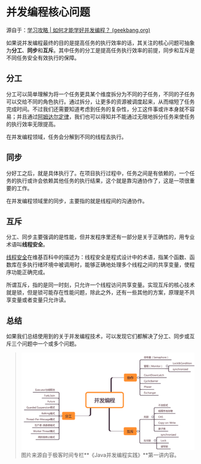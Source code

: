 # 并发编程核心问题

源自于：[学习攻略 | 如何才能学好并发编程？ (geekbang.org)](https://time.geekbang.org/column/article/83267)

如果说并发编程最终的目的是提高任务的执行效率的话，其关注的核心问题可抽象为**分工**、**同步**和**互斥**。其中任务的分工是提高任务执行效率的前提，同步和互斥是不同任务安全有效执行的保障。

## 分工

分工可以简单理解为将一个任务更具某个维度拆分为不同的子任务，不同的子任务可以交给不同的角色执行。通过拆分，让更多的资源被调度起来，从而缩短了任务完成时间。不过我们还需要知道考虑到任务的复杂性，分工这件事或许本身就不容易；并且通过[阿姆达尔定律](https://zh.wikipedia.org/zh-hans/%E9%98%BF%E5%A7%86%E8%BE%BE%E5%B0%94%E5%AE%9A%E5%BE%8B)，我们也可以得知并不能通过无限地拆分任务来使任务的执行效率无限提高。

在并发编程领域，任务会分解到不同的线程去执行。

## 同步

分好工之后，就是具体执行了。在项目执行过程中，任务之间是有依赖的，一个任务的执行或许会依赖其他任务的执行结果，这个就是靠沟通协作了，这是一项很重要的工作。

在并发编程领域里的同步，主要指的就是线程间的沟通协作。

## 互斥

分工、同步主要强调的是性能，但并发程序里还有一部分是关于正确性的，用专业术语叫**线程安全**。

[线程安全](https://zh.wikipedia.org/wiki/%E7%BA%BF%E7%A8%8B%E5%AE%89%E5%85%A8)在维基百科中的描述为：线程安全是程式设计中的术语，指某个函数、函数库在多执行绪环境中被调用时，能够正确地处理多个线程之间的共享变量，使程序功能正确完成。

所谓互斥，指的是同一时刻，只允许一个线程访问共享变量。实现互斥的核心技术就是锁，但是锁可能存在性能问题，除此之外，还有一些其他的方案，原理是不共享变量或者变量只允许读。

## 总结

如果我们总结使用到的关于并发编程技术，可以发现它们都解决了分工、同步或互斥三个问题中一个或多个问题。

> ![](../images/并发编程核心问题.png)
>  图片来源自于极客时间专栏**《Java并发编程实践》**第一讲内容。